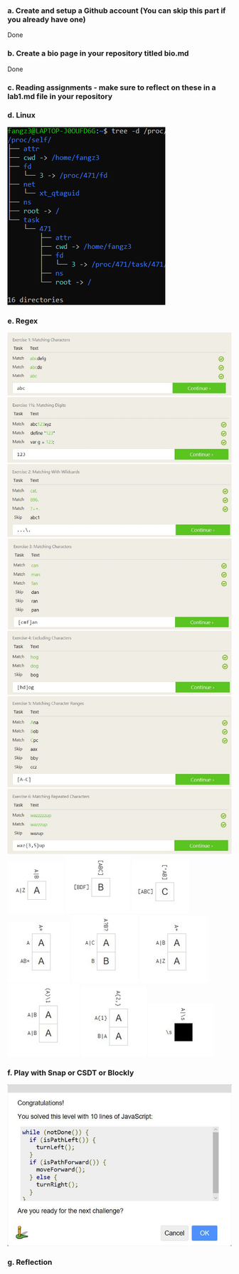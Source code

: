 ### a. Create and setup a Github account (You can skip this part if you already have one)
Done

### b. Create a bio page in your repository titled bio.md
Done

### c. Reading assignments - make sure to reflect on these in a lab1.md file in your repository

### d. Linux
![directory](lab1images/directory.jpg)

### e. Regex
![regex1](lab1images/regex1.jpg)
![regex2](lab1images/regex2.jpg)
![regex3](lab1images/regex3.jpg)
![regex4](lab1images/regex4.jpg)
![regex5](lab1images/regex5.jpg)
![regex6](lab1images/regex6.jpg)
![regex7](lab1images/regex7.jpg)
![t1](lab1images/t1.jpg)
![t2](lab1images/t2.jpg)
![t3](lab1images/t3.jpg)
![t4](lab1images/t4.jpg)
![t5](lab1images/t5.jpg)
![t6](lab1images/t6.jpg)
![t7](lab1images/t7.jpg)
![t8](lab1images/t8.jpg)
![t9](lab1images/t9.jpg)

### f. Play with Snap or CSDT or Blockly
![blockygames](lab1images/blockygames.jpg)

### g. Reflection
